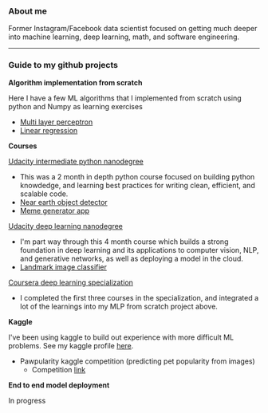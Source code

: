 ### About me

Former Instagram/Facebook data scientist focused on getting much deeper into machine learning, deep learning, math, and software engineering.  

---

### Guide to my github projects

**Algorithm implementation from scratch**

Here I have a few ML algorithms that I implemented from scratch using python and Numpy as learning exercises
- [Multi layer perceptron](https://github.com/mkcomer237/Neural_Network_From_Scratch)
- [Linear regression](https://github.com/mkcomer237/linreg_from_scratch)


**Courses**

[Udacity intermediate python nanodegree](https://www.udacity.com/course/intermediate-python-nanodegree--nd303)
- This was a 2 month in depth python course focused on building python knowdedge, and learning best practices for writing clean, efficient, and scalable code. 
- [Near earth object detector](https://github.com/mkcomer237/udacity_near_earth_objects)
- [Meme generator app](https://github.com/mkcomer237/udacity_meme_generator)

[Udacity deep learning nanodegree](https://www.udacity.com/course/deep-learning-nanodegree--nd101)
- I'm part way through this 4 month course which builds a strong foundation in deep learning and its applications to computer vision, NLP, and generative networks, as well as deploying a model in the cloud.  
- [Landmark image classifier](https://github.com/mkcomer237/udacity_landmark_classifier)

[Coursera deep learning specialization](https://www.coursera.org/specializations/deep-learning#courses)
- I completed the first three courses in the specialization, and integrated a lot of the learnings into my MLP from scratch project above.  



**Kaggle**

I've been using kaggle to build out experience with more difficult ML problems. See my kaggle profile [here](https://www.kaggle.com/max237).  

- Pawpularity kaggle competition (predicting pet popularity from images)
  - Competition [link](https://www.kaggle.com/c/petfinder-pawpularity-score)

**End to end model deployment**

In progress
